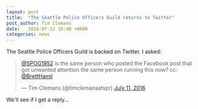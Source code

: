 ```yaml
---
layout: post
title:  "The Seattle Police Officers Guild returns to Twitter"
post_author: Tim Clemans
date:   2016-07-11 16:40 +0000
categories: news
---
```


The Seattle Police Officers Guild is backed on Twitter. I asked:

<blockquote class="twitter-tweet" data-lang="en"><p lang="en" dir="ltr"><a href="https://twitter.com/SPOG1952">@SPOG1952</a> is the same person who posted the Facebook post that got unwanted attention the same person running this now? cc: <a href="https://twitter.com/BrettHamil">@BrettHamil</a></p>&mdash; Tim Clemans (@timclemansatspr) <a href="https://twitter.com/timclemansatspr/status/752648123810320384">July 11, 2016</a></blockquote>
<script async src="//platform.twitter.com/widgets.js" charset="utf-8"></script>

We'll see if I get a reply...
